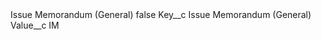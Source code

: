 <?xml version="1.0" encoding="UTF-8"?>
<CustomMetadata xmlns="http://soap.sforce.com/2006/04/metadata" xmlns:xsi="http://www.w3.org/2001/XMLSchema-instance" xmlns:xsd="http://www.w3.org/2001/XMLSchema">
    <label>Issue Memorandum (General)</label>
    <protected>false</protected>
    <values>
        <field>Key__c</field>
        <value xsi:type="xsd:string">Issue Memorandum (General)</value>
    </values>
    <values>
        <field>Value__c</field>
        <value xsi:type="xsd:string">IM</value>
    </values>
</CustomMetadata>
